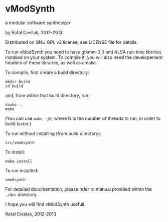 vModSynth
===
a modular software synthesizer

by Rafał Cieślak, 2012-2013

Distributed on GNU GPL v3 license, see LICENSE file for details.

To run vModSynth you need to have gtkmm-3.0 and ALSA run-time libriries installed on your system.
To compile it, you will also need the developement headers of these libraries, as well as cmake.

To compile, first create a build directory:

    mkdir build
    cd build

and, from within that build directory, run:

    cmake ..
    make

(You can use `make -jN`, where N is the number of threads to run, in order to build faster.)

To run without installing (from build directory):

    src/vmodsynth

To install:

    make install

To run installed:

    vmodsynth

For detailed documentation, please refer to manual provided within the `./doc` directory.

I hope you will find vModSynth usefull.

Rafał Cieślak, 2012-2013
